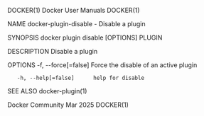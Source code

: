 DOCKER(1)							      Docker User Manuals							     DOCKER(1)

NAME
       docker-plugin-disable - Disable a plugin

SYNOPSIS
       docker plugin disable [OPTIONS] PLUGIN

DESCRIPTION
       Disable a plugin

OPTIONS
       -f, --force[=false]	Force the disable of an active plugin

       -h, --help[=false]      help for disable

SEE ALSO
       docker-plugin(1)

Docker Community							   Mar 2025								     DOCKER(1)
